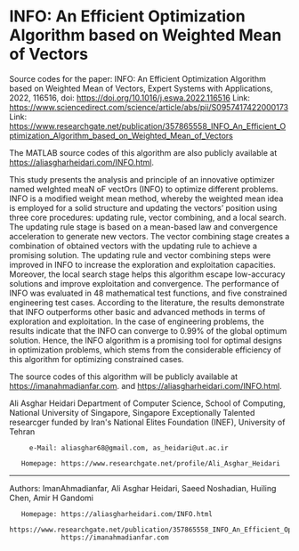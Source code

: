 # INFO: An Efficient Optimization Algorithm based on Weighted Mean of Vectors
Source codes for the paper: INFO: An Efficient Optimization Algorithm based on Weighted Mean of Vectors, Expert Systems with Applications, 2022, 116516, doi: https://doi.org/10.1016/j.eswa.2022.116516
Link: https://www.sciencedirect.com/science/article/abs/pii/S0957417422000173
Link: https://www.researchgate.net/publication/357865558_INFO_An_Efficient_Optimization_Algorithm_based_on_Weighted_Mean_of_Vectors

The MATLAB source codes of this algorithm are also publicly available at https://aliasgharheidari.com/INFO.html. 

This study presents the analysis and principle of an innovative optimizer named weIghted meaN oF vectOrs (INFO) to optimize different problems. INFO is a modified weight mean method, whereby the weighted mean idea is employed for a solid structure and updating the vectors’ position using three core procedures: updating rule, vector combining, and a local search. The updating rule stage is based on a mean-based law and convergence acceleration to generate new vectors. The vector combining stage creates a combination of obtained vectors with the updating rule to achieve a promising solution. The updating rule and vector combining steps were improved in INFO to increase the exploration and exploitation capacities. Moreover, the local search stage helps this algorithm escape low-accuracy solutions and improve exploitation and convergence. The performance of INFO was evaluated in 48 mathematical test functions, and five constrained engineering test cases. According to the literature, the results demonstrate that INFO outperforms other basic and advanced methods in terms of exploration and exploitation. In the case of engineering problems, the results indicate that the INFO can converge to 0.99% of the global optimum solution. Hence, the INFO algorithm is a promising tool for optimal designs in optimization problems, which stems from the considerable efficiency of this algorithm for optimizing constrained cases. 

The source codes of this algorithm will be publicly available at https://imanahmadianfar.com. and https://aliasgharheidari.com/INFO.html.

  Ali Asghar Heidari
  Department of Computer Science, School of Computing, National University of Singapore, Singapore
  Exceptionally Talented researcger funded by Iran's National Elites Foundation (INEF), University of Tehran

         e-Mail: aliasghar68@gmail.com, as_heidari@ut.ac.ir

       Homepage: https://www.researchgate.net/profile/Ali_Asghar_Heidari  
 _____________________________________________________

  Authors: ImanAhmadianfar, Ali Asghar Heidari, Saeed Noshadian, Huiling Chen, Amir H Gandomi

       Homepage: https://aliasgharheidari.com/INFO.html
                 https://www.researchgate.net/publication/357865558_INFO_An_Efficient_Optimization_Algorithm_based_on_Weighted_Mean_of_Vectors
                 https://imanahmadianfar.com
